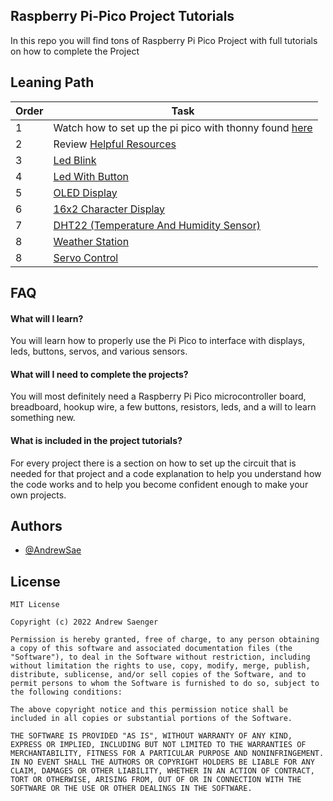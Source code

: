 ## Raspberry Pi-Pico Project Tutorials

In this repo you will find tons of Raspberry Pi Pico Project with full tutorials on how to complete the Project



## Leaning Path

| Order             | Task                                                                |
| ----------------- | ------------------------------------------------------------------ |
| 1 | Watch how to set up the pi pico with thonny found [here](https://www.youtube.com/watch?v=_ouzuI_ZPLs) |
| 2 | Review [Helpful Resources]() | 
| 3 | [Led Blink](https://github.com/AndrewSae/Raspberry-Pi-Pico-Project-Tutorials/tree/main/Led%20Blink) |
| 4 | [Led With Button](https://github.com/AndrewSae/Raspberry-Pi-Pico-Project-Tutorials/tree/main/Led%20With%20Button) |
| 5 | [OLED Display](https://github.com/AndrewSae/Raspberry-Pi-Pico-Project-Tutorials/tree/main/OLED%20Display) |
| 6 | [16x2 Character Display](https://github.com/AndrewSae/Raspberry-Pi-Pico-Project-Tutorials/tree/main/16x2%20Character%20Display) |
| 7 | [DHT22 (Temperature And Humidity Sensor)](https://github.com/AndrewSae/Raspberry-Pi-Pico-Project-Tutorials/tree/main/DHT22) |
| 8 | [Weather Station](https://github.com/AndrewSae/Raspberry-Pi-Pico-Project-Tutorials/tree/main/Weather%20Station) |
| 8 | [Servo Control](https://github.com/AndrewSae/Raspberry-Pi-Pico-Project-Tutorials/tree/main/Servo) |



## FAQ

#### What will I learn?

You will learn how to properly use the Pi Pico to interface with displays, leds, buttons, servos, and various sensors. 

#### What will I need to complete the projects?

You will most definitely need a Raspberry Pi Pico microcontroller board, breadboard, hookup wire, a few buttons, resistors, leds, and a will to learn something new.

#### What is included in the project tutorials?

For every project there is a section on how to set up the circuit that is needed for that project and a code explanation to help you understand how the code works and to help you become confident enough to make your own projects. 

## Authors

- [@AndrewSae](https://www.github.com/AndrewSae)


## License
``` 
MIT License

Copyright (c) 2022 Andrew Saenger

Permission is hereby granted, free of charge, to any person obtaining a copy of this software and associated documentation files (the "Software"), to deal in the Software without restriction, including without limitation the rights to use, copy, modify, merge, publish, distribute, sublicense, and/or sell copies of the Software, and to permit persons to whom the Software is furnished to do so, subject to the following conditions:

The above copyright notice and this permission notice shall be included in all copies or substantial portions of the Software.

THE SOFTWARE IS PROVIDED "AS IS", WITHOUT WARRANTY OF ANY KIND, EXPRESS OR IMPLIED, INCLUDING BUT NOT LIMITED TO THE WARRANTIES OF MERCHANTABILITY, FITNESS FOR A PARTICULAR PURPOSE AND NONINFRINGEMENT. IN NO EVENT SHALL THE AUTHORS OR COPYRIGHT HOLDERS BE LIABLE FOR ANY CLAIM, DAMAGES OR OTHER LIABILITY, WHETHER IN AN ACTION OF CONTRACT, TORT OR OTHERWISE, ARISING FROM, OUT OF OR IN CONNECTION WITH THE SOFTWARE OR THE USE OR OTHER DEALINGS IN THE SOFTWARE.
```
